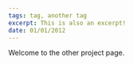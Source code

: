 ```yaml
---
tags: tag, another tag
excerpt: This is also an excerpt!
date: 01/01/2012
---
```

Welcome to the other project page.
